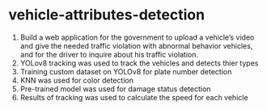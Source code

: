 # vehicle-attributes-detection
1.	Build a web application for the government to upload a vehicle’s video and give the needed traffic violation with abnormal behavior vehicles, and for the driver to inquire about his traffic violation.
2.	YOLov8 tracking was used to track the vehicles and detects thier types
3.	Training custom dataset on YOLOv8 for plate number detection
4.	KNN was used for color detection
5.	Pre-trained model was used for damage status detection
6.	Results of tracking was used to calculate the speed for each vehicle
